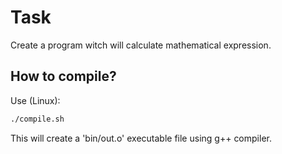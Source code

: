 # Task
Create a program witch will calculate mathematical expression.

## How to compile?
Use (Linux):
``` bash
./compile.sh
```
This will create a 'bin/out.o' executable file using g++ compiler.
